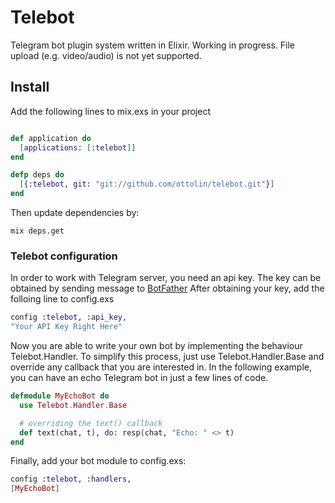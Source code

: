 Telebot
=======

Telegram bot plugin system written in Elixir.
Working in progress. File upload (e.g. video/audio) is not yet supported.

## Install
Add the following lines to mix.exs in your project
```elixir

def application do
  [applications: [:telebot]]
end

defp deps do
  [{:telebot, git: "git://github.com/ottolin/telebot.git"}]
end
```

Then update dependencies by:
```
mix deps.get
```

### Telebot configuration
In order to work with Telegram server, you need an api key.
The key can be obtained by sending message to [BotFather](https://telegram.me/BotFather)
After obtaining your key, add the folloing line to config.exs
```elixir
config :telebot, :api_key,
"Your API Key Right Here"
```

Now you are able to write your own bot by implementing the behaviour Telebot.Handler.
To simplify this process, just use Telebot.Handler.Base and override any callback that you are interested in.
In the following example, you can have an echo Telegram bot in just a few lines of code.
```elixir
defmodule MyEchoBot do
  use Telebot.Handler.Base

  # overriding the text() callback
  def text(chat, t), do: resp(chat, "Echo: " <> t)
end
```

Finally, add your bot module to config.exs:
```elixir
config :telebot, :handlers,
[MyEchoBot]
```
